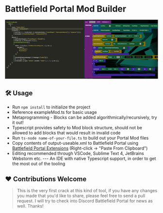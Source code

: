 # Battlefield Portal Mod Builder

![Text Representation is 1-to-1 with Visual Representation](showcase.png)

## 🛠 Usage

* Run `npm install` to initialize the project
* Reference exampleMod.ts for basic usage
* Metaprogramming - Blocks can be added algorithmically/recursively, try it out!
* Typescript provides safety to Mod block structure, should not be allowed to add blocks that would result in invalid code
* Run `ts-node name-of-your-file.ts` to build out your Portal Mod files
* Copy contents of output-useable.xml to Battlefield Portal using [Battlefield Portal Extensions](https://chrome.google.com/webstore/detail/bf2042-portal-extensions/ojegdnmadhmgfijhiibianlhbkepdhlj) (Right-click -> "Paste From Clipboard")
* Editing recommended through VSCode, Sublime Text 4, JetBrains Webstorm etc. --- An IDE with native Typescript support, in order to get the most out of the tooling

## ♥ Contributions Welcome

> This is the very first crack at this kind of tool, if you have any changes you made that you'd like to share, please feel free to send a pull request. I will try to check into Discord Battlefield Portal for news as well. Thanks!